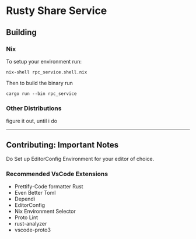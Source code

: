 # Rusty Share Service

## Building

### Nix

To setup your environment run:
```
nix-shell rpc_service.shell.nix
```

Then to build the binary run 
```
cargo run --bin rpc_service
```

### Other Distributions

figure it out, until i do

---

## Contributing: Important Notes

Do Set up EditorConfig Environment for your editor of choice.

### Recommended VsCode Extensions

- Prettify-Code formatter Rust
- Even Better Toml
- Dependi
- EditorConfig
- Nix Environment Selector
- Proto Lint
- rust-analyzer
- vscode-proto3
